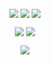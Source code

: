 <p align="center">
  <a href="https://github.com/addi00000"><img src="https://img.shields.io/github/followers/2ummrs?style=for-the-badge"></img></a>
  <a href="https://github.com/addi00000"><img src="https://img.shields.io/github/stars/2ummrs?style=for-the-badge"></img></a>
  <a href="https://scare.life"><img src="https://img.shields.io/website?down_message=scare.life%20is%20down%21&style=for-the-badge&up_message=scare.life%20is%20up%21&url=https%3A%2F%2Fscare.life"></img></a>
</p>

<p align="center">
  <a href="https://github.com/2ummrs"><img src="https://img.shields.io/badge/python-3670A0?style=for-the-badge&logo=python&logoColor=ffdd54"></a>
  <a href="https://github.com/2ummrs"><img src="https://img.shields.io/badge/typescript-%23007ACC.svg?style=for-the-badge&logo=typescript&logoColor=white"></a>
</p>

<p align="center"><img src="https://count.getloli.com/get/@:fedscucker?theme=gelbooru-h" /></p>
